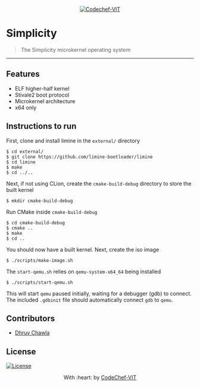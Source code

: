 <p align="center"><a href="https://www.codechefvit.com" target="_blank"><img src="https://s3.amazonaws.com/codechef_shared/sites/all/themes/abessive/logo-3.png" title="CodeChef-VIT" alt="Codechef-VIT"></a>
</p>

# Simplicity

> <Subtitle>
> The Simplicity microkernel operating system

---
<!-- [![DOCS](https://img.shields.io/badge/Documentation-see%20docs-green?style=flat-square&logo=appveyor)](INSERT_LINK_FOR_DOCS_HERE) 
  [![UI ](https://img.shields.io/badge/User%20Interface-Link%20to%20UI-orange?style=flat-square&logo=appveyor)](INSERT_UI_LINK_HERE) -->

## Features
- ELF higher-half kernel
- Stivale2 boot protocol
- Microkernel architecture
- x64 only

<!-- ## Screenshots
<img src="https://github.com/akshatvg/common-entry-test/raw/master/static/img/header.png" alt="Project Screenshots"> -->

## Instructions to run
First, clone and install limine in the `external/` directory
```
$ cd external/
$ git clone https://github.com/limine-bootloader/limine
$ cd limine
$ make
$ cd ../..
```
Next, if not using CLion, create the `cmake-build-debug` directory to store the built kernel
```
$ mkdir cmake-build-debug
```
Run CMake inside `cmake-build-debug`
```
$ cd cmake-build-debug
$ cmake ..
$ make
$ cd ..
```
You should now have a built kernel. Next, create the iso image
```
$ ./scripts/make-image.sh
```
The `start-qemu.sh` relies on `qemu-system-x64_64` being installed
```
$ ./scripts/start-qemu.sh
```
This will start `qemu` paused initially, waiting for a debugger (gdb) to connect. The included `.gdbinit` file should
automatically connect `gdb` to `qemu`.

## Contributors
- <a href="https://github.com/dc03">Dhruv Chawla</a>

## License
[![License](http://img.shields.io/:license-mit-blue.svg?style=flat-square)](http://badges.mit-license.org)

<p align="center">
	With :heart: by <a href="https://www.codechefvit.com" target="_blank">CodeChef-VIT</a>
</p>
